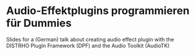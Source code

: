 Audio-Effektplugins programmieren für Dummies
=============================================

Slides for a (German) talk about creating audio effect plugin with the DISTRHO
Plugin Framework (DPF) and the Audio Toolkit (AudioTK)
